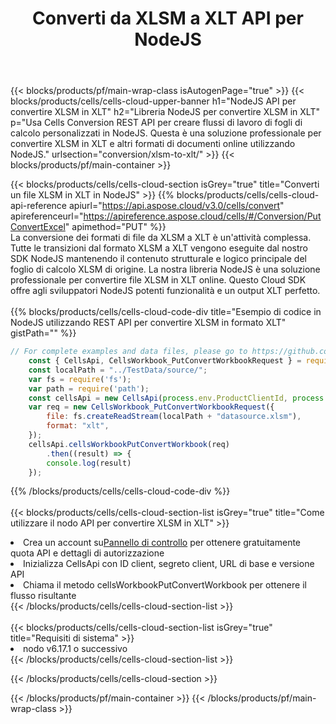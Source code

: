 ﻿---
title:  Converti da XLSM a XLT API per NodeJS
description:  Utilizzo di Aspose.Cells Cloud SDK for NodeJS per convertire il file in formato XLSM in un file in formato XLT.
url: /it/nodejs/conversion/xlsm-to-xlt/
---
{{< blocks/products/pf/main-wrap-class isAutogenPage="true" >}}
{{< blocks/products/cells/cells-cloud-upper-banner h1="NodeJS API per convertire XLSM in XLT" h2="Libreria NodeJS per convertire XLSM in XLT" p="Usa Cells Conversion REST API per creare flussi di lavoro di fogli di calcolo personalizzati in NodeJS. Questa è una soluzione professionale per convertire XLSM in XLT e altri formati di documenti online utilizzando NodeJS." urlsection="conversion/xlsm-to-xlt/" >}}
{{< blocks/products/pf/main-container >}}

{{< blocks/products/cells/cells-cloud-section isGrey="true" title="Converti un file XLSM in XLT in NodeJS" >}}
{{% blocks/products/cells/cells-cloud-api-reference apiurl="https://api.aspose.cloud/v3.0/cells/convert" apireferenceurl="https://apireference.aspose.cloud/cells/#/Conversion/PutConvertExcel" apimethod="PUT" %}}
<br/>
La conversione dei formati di file da XLSM a XLT è un'attività complessa. Tutte le transizioni dal formato XLSM a XLT vengono eseguite dal nostro SDK NodeJS mantenendo il contenuto strutturale e logico principale del foglio di calcolo XLSM di origine. La nostra libreria NodeJS è una soluzione professionale per convertire file XLSM in XLT online. Questo Cloud SDK offre agli sviluppatori NodeJS potenti funzionalità e un output XLT perfetto.
<br/>
<br/>
{{% blocks/products/cells/cells-cloud-code-div title="Esempio di codice in NodeJS utilizzando REST API per convertire XLSM in formato XLT" gistPath="" %}}
 
```js
// For complete examples and data files, please go to https://github.com/aspose-cells-cloud/aspose-cells-cloud-node/
    const { CellsApi, CellsWorkbook_PutConvertWorkbookRequest } = require("asposecellscloud");
    const localPath = "../TestData/source/";
    var fs = require('fs');
    var path = require('path');
    const cellsApi = new CellsApi(process.env.ProductClientId, process.env.ProductClientSecret);
    var req = new CellsWorkbook_PutConvertWorkbookRequest({
        file: fs.createReadStream(localPath + "datasource.xlsm"),
        format: "xlt",
    });
    cellsApi.cellsWorkbookPutConvertWorkbook(req)
        .then((result) => {
        console.log(result)
    });
```
 
{{% /blocks/products/cells/cells-cloud-code-div %}}
<br/>
<br/>
{{< blocks/products/cells/cells-cloud-section-list isGrey="true" title="Come utilizzare il nodo API per convertire XLSM in XLT" >}}
<li> Crea un account su<a href="https://dashboard.aspose.cloud/">Pannello di controllo</a> per ottenere gratuitamente quota API e dettagli di autorizzazione</li>
<li>Inizializza CellsApi con ID client, segreto client, URL di base e versione API</li>
<li>Chiama il metodo cellsWorkbookPutConvertWorkbook per ottenere il flusso risultante</li>
{{< /blocks/products/cells/cells-cloud-section-list >}}
<br/>
<br/>
{{< blocks/products/cells/cells-cloud-section-list isGrey="true" title="Requisiti di sistema" >}}
<li>nodo v6.17.1 o successivo</li>
{{< /blocks/products/cells/cells-cloud-section-list >}}

{{< /blocks/products/cells/cells-cloud-section >}}

{{< /blocks/products/pf/main-container >}}
{{< /blocks/products/pf/main-wrap-class >}}

